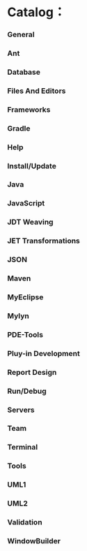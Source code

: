 # Catalog：

### General 

### Ant 

### Database 

### Files And Editors 

### Frameworks 

### Gradle 

### Help 

### Install/Update 

### Java 

### JavaScript 

### JDT Weaving

### JET Transformations

### JSON

### Maven

### MyEclipse

### Mylyn

### PDE-Tools

### Pluy-in Development

### Report Design

### Run/Debug

### Servers

### Team

### Terminal

### Tools

### UML1 

### UML2 

### Validation

### WindowBuilder
